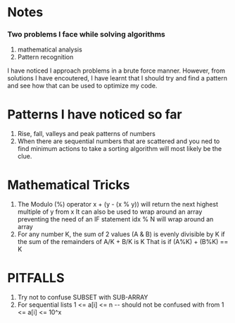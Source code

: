 # Notes 

### Two problems I face while solving algorithms
1. mathematical analysis
2. Pattern recognition

I have noticed I approach problems in a brute force manner. However, from solutions I have encoutered, I have learnt that I should try and find a pattern and see how that can be used to optimize my code.


Patterns I have noticed so far
===============================
1. Rise, fall, valleys and peak patterns of numbers
2. When there are sequential numbers that are scattered and you ned to find minimum actions to take a sorting algorithm will most likely be the clue.

Mathematical Tricks
===================
1. The Modulo (%) operator
x + (y - (x % y)) will return the next highest multiple of y from x
It can also be used to wrap around an array preventing the need of an IF statement
idx % N will wrap around an array
2. For any number K, the sum of 2 values (A & B) is evenly divisible by K if the sum of the remainders of A/K + B/K is K
That is if (A%K) + (B%K) == K


PITFALLS
===========
1. Try not to confuse SUBSET with SUB-ARRAY
2. For sequential lists 1 <= a[i] <= n -- should not be confused with from 1 <= a[i] <= 10^x
